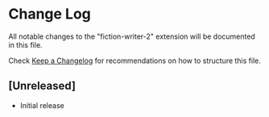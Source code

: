 # Change Log

All notable changes to the "fiction-writer-2" extension will be documented in this file.

Check [Keep a Changelog](http://keepachangelog.com/) for recommendations on how to structure this file.

## [Unreleased]

- Initial release